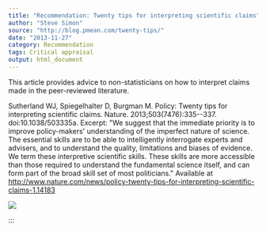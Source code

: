 ```yaml
---
title: "Recommendation: Twenty tips for interpreting scientific claims"
author: "Steve Simon"
source: "http://blog.pmean.com/twenty-tips/"
date: "2013-11-27"
category: Recommendation
tags: Critical appraisal
output: html_document
---
```


This article provides advice to non-statisticians on how to interpret
claims made in the peer-reviewed literature. 

<!---More--->

Sutherland WJ, Spiegelhalter D, Burgman M. Policy: Twenty tips for
interpreting scientific claims. Nature. 2013;503(7476):335--337.
doi:10.1038/503335a. Excerpt: "We suggest that the immediate priority is
to improve policy-makers' understanding of the imperfect nature of
science. The essential skills are to be able to intelligently
interrogate experts and advisers, and to understand the quality,
limitations and biases of evidence. We term these interpretive
scientific skills. These skills are more accessible than those required
to understand the fundamental science itself, and can form part of the
broad skill set of most politicians." Available at
<http://www.nature.com/news/policy-twenty-tips-for-interpreting-scientific-claims-1.14183>

![](../../images/twenty-tips01.png)


:::


